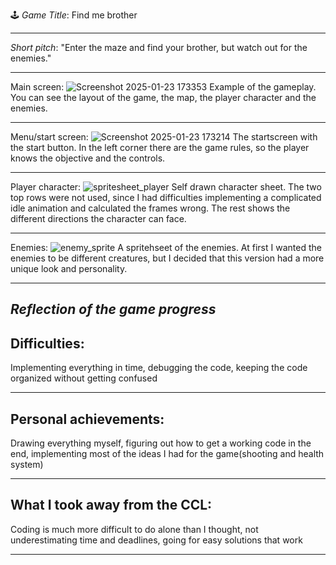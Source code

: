 🕹️
*Game Title*: Find me brother
______________________________
*Short pitch*: "Enter the maze and find your brother, but watch out for the enemies."
______________________________
Main screen:
![Screenshot 2025-01-23 173353](https://github.com/user-attachments/assets/4e93f730-b0d6-46d2-8521-b6c5776007ec)
Example of the gameplay. You can see the layout of the game, the map, the player character and the enemies. 
______________________________
Menu/start screen:
![Screenshot 2025-01-23 173214](https://github.com/user-attachments/assets/29c280b0-fa52-45a0-a754-e459333d6954)
The startscreen with the start button. In the left corner there are the game rules, so the player knows the objective and the controls.
______________________________
Player character:
![spritesheet_player](https://github.com/user-attachments/assets/1b2e2162-7165-483b-921f-1b1229e39fd8)
Self drawn character sheet. The two top rows were not used, since I had difficulties implementing a complicated idle animation and calculated the frames wrong. The rest shows the different directions the character can face.
______________________________
Enemies:
![enemy_sprite](https://github.com/user-attachments/assets/361a1c40-6e72-4c25-818e-6b50673c543d)
A spritehseet of the enemies. At first I wanted the enemies to be different creatures, but I decided that this version had a more unique look and personality.
______________________________
*Reflection of the game progress*
------------------------------
Difficulties:
------------------------------
Implementing everything in time, debugging the code, keeping the code organized without getting confused
______________________________
Personal achievements:
------------------------------
Drawing everything myself, figuring out how to get a working code in the end, implementing most of the ideas I had for the game(shooting and health system)
______________________________
What I took away from the CCL:
------------------------------
Coding is much more difficult to do alone than I thought, not underestimating time and deadlines, going for easy solutions that work
______________________________
